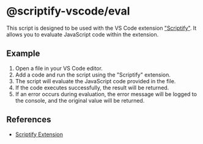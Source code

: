# @scriptify-vscode/eval

This script is designed to be used with the VS Code extension ["Scriptify"](https://marketplace.visualstudio.com/items?itemName=scriptify.scriptify). It allows you to evaluate JavaScript code within the extension.

## Example

1. Open a file in your VS Code editor.
2. Add a code and run the script using the "Scriptify" extension.
3. The script will evaluate the JavaScript code provided in the file.
4. If the code executes successfully, the result will be returned.
5. If an error occurs during evaluation, the error message will be logged to the console, and the original value will be returned.


## References

- [Scriptify Extension](https://marketplace.visualstudio.com/items?itemName=scriptify.scriptify)

